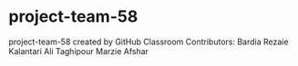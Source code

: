 # project-team-58
project-team-58 created by GitHub Classroom
Contributors:
Bardia Rezaie Kalantari
Ali Taghipour
Marzie Afshar
